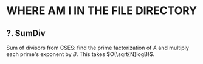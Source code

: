 # WHERE AM I IN THE FILE DIRECTORY

## ?. SumDiv
Sum of divisors from CSES: find the prime factorization of $A$ and multiply each prime's exponent by $B$. This takes $O(\sqrt{N}logB)$.